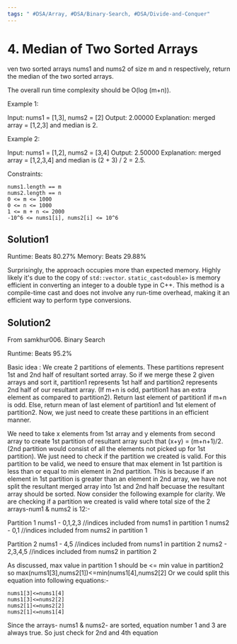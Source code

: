 ```yaml
---
tags: " #DSA/Array, #DSA/Binary-Search, #DSA/Divide-and-Conquer"
---
```

# 4. Median of Two Sorted Arrays
ven two sorted arrays nums1 and nums2 of size m and n respectively, return the median of the two sorted arrays.

The overall run time complexity should be O(log (m+n)).

Example 1:

Input: nums1 = [1,3], nums2 = [2]
Output: 2.00000
Explanation: merged array = [1,2,3] and median is 2.

Example 2:

Input: nums1 = [1,2], nums2 = [3,4]
Output: 2.50000
Explanation: merged array = [1,2,3,4] and median is (2 + 3) / 2 = 2.5.

Constraints:

    nums1.length == m
    nums2.length == n
    0 <= m <= 1000
    0 <= n <= 1000
    1 <= m + n <= 2000
    -10^6 <= nums1[i], nums2[i] <= 10^6



## Solution1
Runtime: Beats 80.27% 
Memory: Beats 29.88%

Surprisingly, the approach occupies more than expected memory.
Highly likely it's due to the copy of `std::vector`.
`static_cast<double>` is memory efficient in converting an integer to a double type in C++. 
This method is a compile-time cast and does not involve any run-time overhead, making it an efficient way to perform type conversions.

## Solution2
From samkhur006. Binary Search

Runtime: Beats 95.2%

Basic idea : We create 2 partitions of elements. These partitions represent 1st and 2nd half of resultant sorted array. So if we merge these 2 given arrays and sort it, partition1 represents 1st half and partition2 represents 2nd half of our resultant array. (If m+n is odd, partition1 has an extra element as compared to partition2). Return last element of partition1 if m+n is odd. Else, return mean of last element of partition1 and 1st element of partition2. Now, we just need to create these partitions in an efficient manner.

We need to take x elements from 1st array and y elements from second array to create 1st partition of resultant array such that (x+y) = (m+n+1)/2. (2nd partition would consist of all the elements not picked up for 1st partition). We just need to check if the partition we created is valid. For this partition to be valid, we need to ensure that max element in 1st partition is less than or equal to min element in 2nd partition. This is because if an element in 1st partition is greater than an element in 2nd array, we have not split the resultant merged array into 1st and 2nd half becuase the resultant array should be sorted.
Now consider the following example for clarity. We are checking if a partition we created is valid where total size of the 2 arrays-num1 & nums2 is 12:-

Partition 1
nums1 - 0,1,2,3 //indices included from nums1 in partition 1
nums2 - 0,1 //indices included from nums2 in partition 1

Partition 2
nums1 - 4,5 //indices included from nums1 in partition 2
nums2 - 2,3,4,5 //indices included from nums2 in partition 2

As discussed, max value in partition 1 should be <= min value in partition2
so max(nums1[3],nums2[1])<=min(nums1[4],nums2[2]
Or we could split this equation into following equations:-

    nums1[3]<=nums1[4]
    nums1[3]<=nums2[2]
    nums2[1]<=nums2[2]
    nums2[1]<=nums1[4]

Since the arrays- nums1 & nums2- are sorted, equation number 1 and 3 are always true. So just check for 2nd and 4th equation

